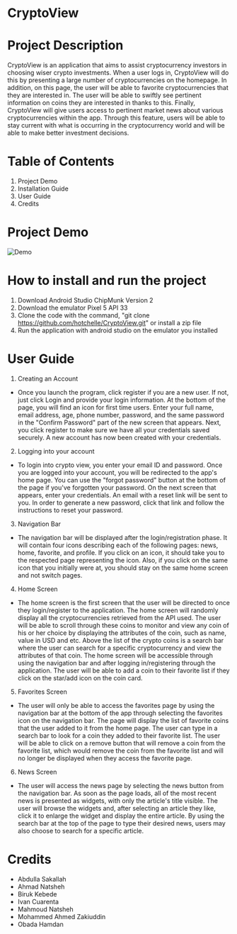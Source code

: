 # CryptoView

# Project Description
CryptoView is an application that aims to assist cryptocurrency investors in choosing wiser crypto investments. When a user logs in, CryptoView will do this by presenting a large number of cryptocurrencies on the homepage. In addition, on this page, the user will be able to favorite cryptocurrencies that they are interested in. The user will be able to swiftly see pertinent information on coins they are interested in thanks to this. Finally, CryptoView will give users
access to pertinent market news about various cryptocurrencies within the app. Through this feature, users will be able to stay current with what is occurring in the cryptocurrency world and will be able to make better investment decisions.

# Table of Contents
1. Project Demo <br>
2. Installation Guide <br>
3. User Guide <br>
4. Credits <br>

# Project Demo
![Demo](https://github.com/hotchelle/CryptoView/blob/main/app.gif)

# How to install and run the project
1. Download Android Studio ChipMunk Version 2
2. Download the emulator Pixel 5 API 33
3. Clone the code with the command, "git clone https://github.com/hotchelle/CryptoView.git" or install a zip file
4. Run the application with android studio on the emulator you installed

# User Guide
1. Creating an Account
  - Once you launch the program, click register if you are a new user. If not, just click Login and provide your login information. At the bottom of the page, you will find an icon for first time users. Enter your full name, email address, age, phone number, password, and the same password in the "Confirm Password" part of the new screen that appears. Next, you click register to make sure we have all your credentials saved securely. A new account has now been created with your credentials.

2. Logging into your account
  - To login into crypto view, you enter your email ID and password. Once you are logged into your account, you will be redirected to the app's home page. You can use the "forgot password" button at the bottom of the page if you've forgotten your password. On the next screen that appears, enter your credentials. An email with a reset link will be sent to you. In order to generate a new password, click that link and follow the instructions to reset your password.

3. Navigation Bar
  - The navigation bar will be displayed after the login/registration phase. It will contain four icons describing each of the following pages: news, home, favorite, and profile. If you click on an icon, it should take you to the respected page representing the icon. Also, if you click on the same icon that you initially were at, you should stay on the same home screen and not switch pages.

4. Home Screen
  - The home screen is the first screen that the user will be directed to once they login/register to the application. The home screen will randomly display all the cryptocurrencies retrieved from the API used. The user will be able to scroll through these coins to monitor and view any coin of his or her choice by displaying the attributes of the coin, such as name, value in USD and etc. Above the list of the crypto coins is a search bar where the user can search for a specific cryptocurrency and view the attributes of that coin. The home screen will be accessible through using the navigation bar and after logging in/registering through the application. The user will be able to add a coin to their favorite list if they click on the star/add icon on the coin card.

5. Favorites Screen
  - The user will only be able to access the favorites page by using the navigation bar at the bottom of the app through selecting the favorites icon on the navigation bar. The page will display the list of favorite coins that the user added to it from the home page. The user can type in a search bar to look for a coin they added to their favorite list. The user will be able to click on a remove button that will remove a coin from the favorite list, which would remove the coin from the favorite list and will no longer be displayed when they access the favorite page.

6. News Screen
  - The user will access the news page by selecting the news button from the navigation bar. As soon as the page loads, all of the most recent news is presented as widgets, with only the article's title visible. The user will browse the widgets and, after selecting an article they like, click it to enlarge the widget and display the entire article. By using the search bar at the top of the page to type their desired news, users may also choose to search for a specific article.
  
# Credits
- Abdulla Sakallah
- Ahmad Natsheh
- Biruk Kebede
- Ivan Cuarenta
- Mahmoud Natsheh
- Mohammed Ahmed Zakiuddin
- Obada Hamdan




